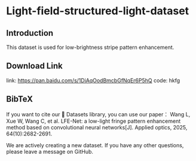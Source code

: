 # Light-field-structured-light-dataset
## Introduction
This dataset is used for low-brightness stripe pattern enhancement.

## Download Link
link: https://pan.baidu.com/s/1DiAqOodBmcbGfNqEr6P5hQ
code: hkfg

## BibTeX
If you want to cite our 🤗 Datasets library, you can use our paper：
Wang L, Xue W, Wang C, et al. LFE-Net: a low-light fringe pattern enhancement method based on convolutional neural networks[J]. Applied optics, 2025, 64(10):2682-2691.

We are actively creating a new dataset.
If you have any other questions, please leave a message on GitHub.